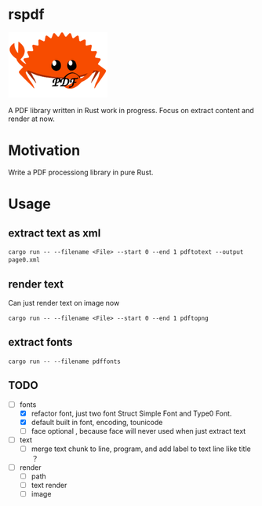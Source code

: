 # rspdf


<img src="./doc/images/rspdf.png" alt="rspdf" style="width:40%;" />

A PDF library written in Rust work in progress. Focus on extract content and render at now.

# Motivation
Write a PDF processiong library in pure Rust.

# Usage

## extract text as xml

```
cargo run -- --filename <File> --start 0 --end 1 pdftotext --output page0.xml 
```

## render text
Can just render text on image now

```
cargo run -- --filename <File> --start 0 --end 1 pdftopng 
```

## extract  fonts
```
cargo run -- --filename pdffonts
```


## TODO
- [ ] fonts
  - [x] refactor font, just two font Struct Simple Font and Type0 Font.
  - [x] default built in font, encoding, tounicode
  - [ ] face optional , because face will never used when just extract text

- [ ] text
  - [ ] merge text chunk to line, program, and add label to text line like title ？

- [ ] render
  - [ ] path
  - [ ] text render
  - [ ] image
